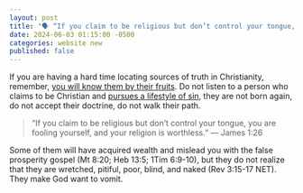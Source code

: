 ```yaml
---
layout: post
title: "🗣️ “If you claim to be religious but don’t control your tongue, you are fooling yourself, and your religion is worthless.” ― The Apostle James"
date: 2024-06-03 01:15:00 -0500
categories: website new
published: false
---
```


If you are having a hard time locating sources of truth in Christianity, remember, [you will know them by their fruits](https://sevenshepherd.github.io/fruits/). Do not listen to a person who claims to be Christian and [pursues a lifestyle of sin](https://sevenshepherd.github.io/practicing-sin/), they are not born again, do not accept their doctrine, do not walk their path. 

> “If you claim to be religious but don’t control your tongue, you are fooling yourself, and your religion is worthless.” ― James 1:26

Some of them will have acquired wealth and mislead you with the false prosperity gospel (Mt 8:20; Heb 13:5; 1Tim 6:9-10), but they do not realize that they are wretched, pitiful, poor, blind, and naked (Rev 3:15-17 NET). They make God want to vomit.